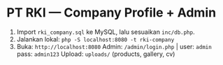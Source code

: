 # PT RKI — Company Profile + Admin
1) Import `rki_company.sql` ke MySQL, lalu sesuaikan `inc/db.php`.
2) Jalankan lokal: `php -S localhost:8080 -t rki-company`
3) Buka: `http://localhost:8080`
Admin: `/admin/login.php` | user: `admin` pass: `admin123`
Upload: `uploads/` (products, gallery, cv)
